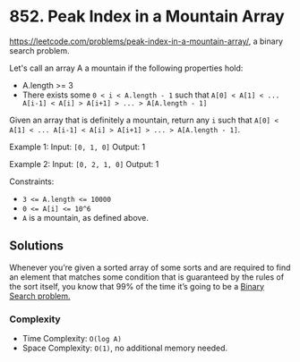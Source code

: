 # 852. Peak Index in a Mountain Array

https://leetcode.com/problems/peak-index-in-a-mountain-array/, a binary search problem.

Let's call an array A a mountain if the following properties hold:

- A.length >= 3
- There exists some `0 < i < A.length - 1` such that `A[0] < A[1] < ... A[i-1] < A[i] > A[i+1] > ... > A[A.length - 1]`

Given an array that is definitely a mountain, return any `i` such that `A[0] < A[1] < ... A[i-1] < A[i] > A[i+1] > ... > A[A.length - 1]`.

Example 1:
Input: `[0, 1, 0]`
Output: 1

Example 2:
Input: `[0, 2, 1, 0]`
Output: 1

Constraints:
- `3 <= A.length <= 10000`
- `0 <= A[i] <= 10^6`
- `A` is a mountain, as defined above.

## Solutions
Whenever you’re given a sorted array of some sorts and are required to find an element that matches some condition that is guaranteed by the rules of the sort itself, you know that 99% of the time it’s going to be a [Binary Search problem.](https://en.wikipedia.org/wiki/Binary_search_algorithm)

### Complexity
- Time Complexity: `O(log⁡ A)`
- Space Complexity: `O(1)`, no additional memory needed.

